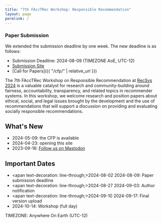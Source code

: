 ```yaml
---
title: "7th FAccTRec Workshop: Responsible Recommendation"
layout: page
permlink: /
---
```


### Paper Submission

We extended the submission deadline by one week.  The new deadline is as follows:

* Submission Deadline: 2024-08-09 (TIMEZONE AoE, UTC-12)
* [Submission Site](https://easychair.org/my/conference?conf=recsys2024workshops)
* [Call for Papers]({{ "/cfp/" | relative_url }})

The 7th FAccTRec Workshop on Responsible Recommendation at [RecSys 2024](https://recsys.acm.org/recsys24/) is a valuable catalyst for research and community-building around fairness, accountability, transparency, and related topics in recommender systems.
In this workshop, we welcome research and position papers about ethical, social, and legal issues brought by the development and the use of recommendations that will support a discussion on providing and evaluating socially responsible recommendations.

## What's New

* 2024-05-09: the CFP is available
* 2024-04-23: opening this site
* 2023-09-16: <a rel="me" href="https://recsys.social/@FAccTRec">Follow us on Mastodon</a>

## Important Dates

* <apan text-decoration: line-through;>2024-08-02</span> 2024-08-09: Paper submission deadline
* <apan text-decoration: line-through;>2024-08-27</span> 2024-09-03: Author notification
* <apan text-decoration: line-through;>2024-09-10</span> 2024-09-17: Final version upload
* 2024-10-14: Workshop (full day)

TIMEZONE: Anywhere On Earth (UTC-12)

<!-- ## FAccT Network

The FAccTRec 2023 workshop is proudly a part of the [FAccT network](https://facctconference.org/network/), to publish and engage with fairness, accountability, and transparency scholars across connected disciplines. -->
